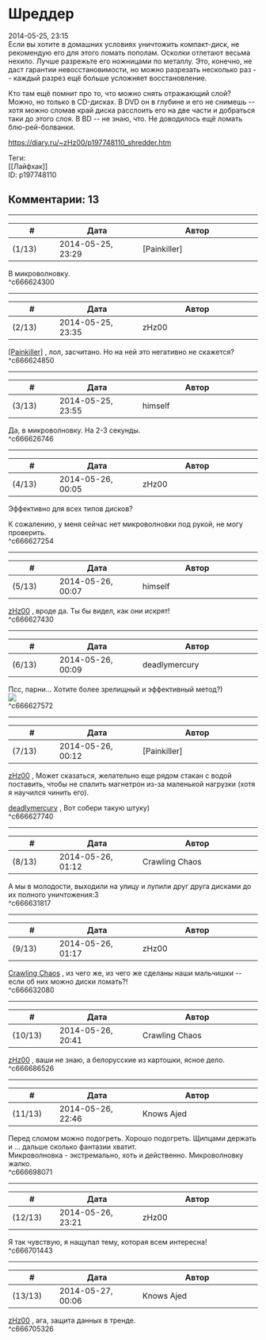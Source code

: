 Шреддер
=======

  
2014-05-25, 23:15  
 Если вы хотите в домашних условиях уничтожить компакт-диск, не рекомендую его для этого ломать пополам. Осколки отлетают весьма нехило. Лучше разрежьте его ножницами по металлу. Это, конечно, не даст гарантии невосстановимости, но можно разрезать несколько раз -- каждый разрез ещё больше усложняет восстановление.   
   
 Кто там ещё помнит про то, что можно снять отражающий слой? Можно, но только в CD-дисках. В DVD он в глубине и его не снимешь -- хотя можно сломав край диска расслоить его на две части и добраться таки до этого слоя. В BD -- не знаю, что. Не доводилось ещё ломать блю-рей-болванки.   
  
<https://diary.ru/~zHz00/p197748110_shredder.htm>  
  
Теги:  
[[Лайфхак]]  
ID: p197748110  


Комментарии: 13
---------------

  


---



|         #         |              Дата              |                     Автор                     |           ID           |
| --- | --- | --- | --- |
| (1/13) | 2014-05-25, 23:29 | [Painkiller] | c666624300 |

  
 В микроволновку.   
 ^c666624300

---



|         #         |              Дата              |                     Автор                     |           ID           |
| --- | --- | --- | --- |
| (2/13) | 2014-05-25, 23:35 | zHz00 | c666624850 |

  
  [[Painkiller]](http://Painkiller00.diary.ru "12 витаминов")  , лол, засчитано. Но на ней это негативно не скажется?   
 ^c666624850

---



|         #         |              Дата              |                     Автор                     |           ID           |
| --- | --- | --- | --- |
| (3/13) | 2014-05-25, 23:55 | himself | c666626746 |

  
 Да, в микроволновку. На 2-3 секунды.   
 ^c666626746

---



|         #         |              Дата              |                     Автор                     |           ID           |
| --- | --- | --- | --- |
| (4/13) | 2014-05-26, 00:05 | zHz00 | c666627254 |

  
 Эффективно для всех типов дисков?   
   
 К сожалению, у меня сейчас нет микроволновки под рукой, не могу проверить.   
 ^c666627254

---



|         #         |              Дата              |                     Автор                     |           ID           |
| --- | --- | --- | --- |
| (5/13) | 2014-05-26, 00:07 | himself | c666627430 |

  
  [zHz00](https://zHz00.diary.ru "Untitled")  , вроде да. Ты бы видел, как они искрят!   
 ^c666627430

---



|         #         |              Дата              |                     Автор                     |           ID           |
| --- | --- | --- | --- |
| (6/13) | 2014-05-26, 00:09 | deadlymercury | c666627572 |

  
 Псс, парни... Хотите более зрелищный и эффективный метод?)   
 ![](http://img0.joyreactor.cc/pics/post/%D0%B4%D0%B8%D1%81%D0%BA-%D0%B4%D0%B0%D0%BD%D0%BD%D1%8B%D0%B5-%D1%83%D0%BD%D0%B8%D1%87%D1%82%D0%BE%D0%B6%D0%B5%D0%BD%D0%B8%D0%B5-%D1%8D%D0%BB%D0%B5%D0%BA%D1%82%D1%80%D0%B8%D1%87%D0%B5%D1%81%D1%82%D0%B2%D0%BE-537160.gif)   
 ^c666627572

---



|         #         |              Дата              |                     Автор                     |           ID           |
| --- | --- | --- | --- |
| (7/13) | 2014-05-26, 00:12 | [Painkiller] | c666627740 |

  
  [zHz00](https://zHz00.diary.ru "Untitled")  , Может сказаться, желательно еще рядом стакан с водой поставить, чтобы не спалить магнетрон из-за маленькой нагрузки (хотя я научился чинить его).   
   
  [deadlymercury](http://crazysupp.diary.ru "Записки безумного саппорта")  , Вот собери такую штуку)   
 ^c666627740

---



|         #         |              Дата              |                     Автор                     |           ID           |
| --- | --- | --- | --- |
| (8/13) | 2014-05-26, 01:12 | Crawling Chaos | c666631817 |

  
 А мы в молодости, выходили на улицу и лупили друг друга дисками до их полного уничтожения:3   
 ^c666631817

---



|         #         |              Дата              |                     Автор                     |           ID           |
| --- | --- | --- | --- |
| (9/13) | 2014-05-26, 01:17 | zHz00 | c666632080 |

  
  [Crawling Chaos](http://degozaru.diary.ru "de gozaru")  , из чего же, из чего же сделаны наши мальчишки -- если об них можно диски ломать?!   
 ^c666632080

---



|         #         |              Дата              |                     Автор                     |           ID           |
| --- | --- | --- | --- |
| (10/13) | 2014-05-26, 20:41 | Crawling Chaos | c666686526 |

  
  [zHz00](https://zHz00.diary.ru "Untitled")  , ваши не знаю, а белорусские из картошки, ясное дело.   
 ^c666686526

---



|         #         |              Дата              |                     Автор                     |           ID           |
| --- | --- | --- | --- |
| (11/13) | 2014-05-26, 22:46 | Knows Ajed | c666698071 |

  
 Перед сломом можно подогреть. Хорошо подогреть. Щипцами держать и ... дальше сколько фантазии хватит.   
 Микроволновка - экстремально, хоть и действенно. Микроволновку жалко.   
 ^c666698071

---



|         #         |              Дата              |                     Автор                     |           ID           |
| --- | --- | --- | --- |
| (12/13) | 2014-05-26, 23:21 | zHz00 | c666701443 |

  
 Я так чувствую, я нащупал тему, которая всем интересна!   
 ^c666701443

---



|         #         |              Дата              |                     Автор                     |           ID           |
| --- | --- | --- | --- |
| (13/13) | 2014-05-27, 00:06 | Knows Ajed | c666705326 |

  
  [zHz00](https://zHz00.diary.ru "Untitled")  , ага, защита данных в тренде.   
 ^c666705326